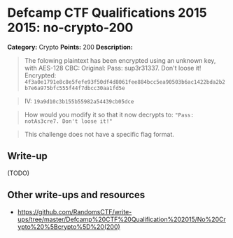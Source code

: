 # Defcamp CTF Qualifications 2015 2015: no-crypto-200

**Category:** Crypto
**Points:** 200
**Description:**

>The folowing plaintext has been encrypted using an unknown key, with AES-128 CBC:
>Original: Pass: sup3r31337. Don't loose it!
>Encrypted:
> `4f3a0e1791e8c8e5fefe93f50df4d8061fee884bcc5ea90503b6ac1422bda2b2b7e6a975bfc555f44f7dbcc30aa1fd5e`

> IV: `19a9d10c3b155b55982a54439cb05dce`

>How would you modify it so that it now decrypts to: `"Pass: notAs3cre7. Don't loose it!"`

>This challenge does not have a specific flag format.


## Write-up

(TODO)

## Other write-ups and resources

* <https://github.com/RandomsCTF/write-ups/tree/master/Defcamp%20CTF%20Qualification%202015/No%20Crypto%20%5Bcrypto%5D%20(200)> 
